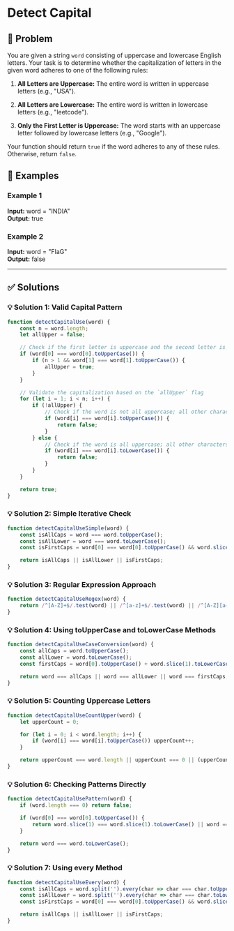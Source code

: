 #  Detect Capital

## 📝 Problem

You are given a string `word` consisting of uppercase and lowercase English letters. Your task is to determine whether the capitalization of letters in the given word adheres to one of the following rules:

1.  **All Letters are Uppercase:** The entire word is written in uppercase letters (e.g., "USA").
    
2.  **All Letters are Lowercase:** The entire word is written in lowercase letters (e.g., "leetcode").
    
3.  **Only the First Letter is Uppercase:** The word starts with an uppercase letter followed by lowercase letters (e.g., "Google").
    

Your function should return `true` if the word adheres to any of these rules. Otherwise, return `false`.


## 📌 Examples

### Example 1

**Input:** word = "INDIA"  
**Output:** true

### Example 2

**Input:** word = "FlaG"  
**Output:** false

---

## ✅ Solutions

### 💡 Solution 1: Valid Capital Pattern

```javascript
function detectCapitalUse(word) {
    const n = word.length;
    let allUpper = false;

    // Check if the first letter is uppercase and the second letter is also uppercase
    if (word[0] === word[0].toUpperCase()) {
        if (n > 1 && word[1] === word[1].toUpperCase()) {
            allUpper = true;
        }
    }

    // Validate the capitalization based on the `allUpper` flag
    for (let i = 1; i < n; i++) {
        if (!allUpper) {
            // Check if the word is not all uppercase; all other characters must be lowercase
            if (word[i] === word[i].toUpperCase()) {
                return false;
            }
        } else {
            // Check if the word is all uppercase; all other characters must be uppercase
            if (word[i] === word[i].toLowerCase()) {
                return false;
            }
        }
    }

    return true;
}
```

### 💡 Solution 2: Simple Iterative Check

```javascript
function detectCapitalUseSimple(word) {
    const isAllCaps = word === word.toUpperCase();
    const isAllLower = word === word.toLowerCase();
    const isFirstCaps = word[0] === word[0].toUpperCase() && word.slice(1) === word.slice(1).toLowerCase();

    return isAllCaps || isAllLower || isFirstCaps;
}
```

### 💡 Solution 3: Regular Expression Approach

```javascript
function detectCapitalUseRegex(word) {
    return /^[A-Z]+$/.test(word) || /^[a-z]+$/.test(word) || /^[A-Z][a-z]+$/.test(word);
}
```

### 💡 Solution 4: Using toUpperCase and toLowerCase Methods

```javascript
function detectCapitalUseCaseConversion(word) {
    const allCaps = word.toUpperCase();
    const allLower = word.toLowerCase();
    const firstCaps = word[0].toUpperCase() + word.slice(1).toLowerCase();

    return word === allCaps || word === allLower || word === firstCaps;
}
```

### 💡 Solution 5: Counting Uppercase Letters

```javascript
function detectCapitalUseCountUpper(word) {
    let upperCount = 0;

    for (let i = 0; i < word.length; i++) {
        if (word[i] === word[i].toUpperCase()) upperCount++;
    }

    return upperCount === word.length || upperCount === 0 || (upperCount === 1 && word[0] === word[0].toUpperCase());
}
```

### 💡 Solution 6: Checking Patterns Directly

```javascript
function detectCapitalUsePattern(word) {
    if (word.length === 0) return false;

    if (word[0] === word[0].toUpperCase()) {
        return word.slice(1) === word.slice(1).toLowerCase() || word === word.toUpperCase();
    }

    return word === word.toLowerCase();
}
```

### 💡 Solution 7: Using every Method

```javascript
function detectCapitalUseEvery(word) {
    const isAllCaps = word.split('').every(char => char === char.toUpperCase());
    const isAllLower = word.split('').every(char => char === char.toLowerCase());
    const isFirstCaps = word[0] === word[0].toUpperCase() && word.slice(1).split('').every(char => char === char.toLowerCase());

    return isAllCaps || isAllLower || isFirstCaps;
}
```